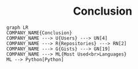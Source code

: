 <h1 align="center">Conclusion</h1>

```mermaid
graph LR
COMPANY_NAME{Conclusion}
COMPANY_NAME ---> U{Users} ---> UN[4]
COMPANY_NAME ---> R{Repositories} ---> RN[2]
COMPANY_NAME ---> G{Gists} ---> GN[19]
COMPANY_NAME ---> ML{Most Used<br>Languages}
ML --> Python[Python]
```
